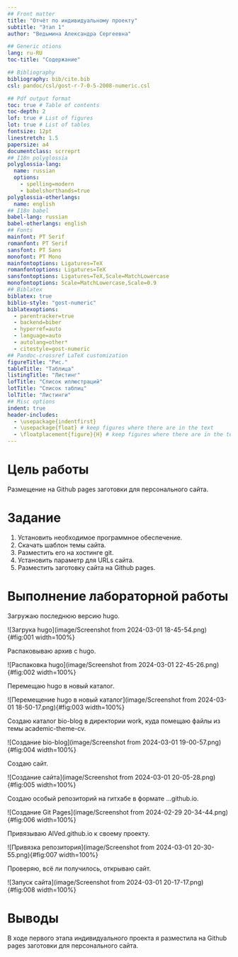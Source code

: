 ```yaml
---
## Front matter
title: "Отчёт по индивидуальному проекту"
subtitle: "Этап 1"
author: "Ведьмина Александра Сергеевна"

## Generic otions
lang: ru-RU
toc-title: "Содержание"

## Bibliography
bibliography: bib/cite.bib
csl: pandoc/csl/gost-r-7-0-5-2008-numeric.csl

## Pdf output format
toc: true # Table of contents
toc-depth: 2
lof: true # List of figures
lot: true # List of tables
fontsize: 12pt
linestretch: 1.5
papersize: a4
documentclass: scrreprt
## I18n polyglossia
polyglossia-lang:
  name: russian
  options:
	- spelling=modern
	- babelshorthands=true
polyglossia-otherlangs:
  name: english
## I18n babel
babel-lang: russian
babel-otherlangs: english
## Fonts
mainfont: PT Serif
romanfont: PT Serif
sansfont: PT Sans
monofont: PT Mono
mainfontoptions: Ligatures=TeX
romanfontoptions: Ligatures=TeX
sansfontoptions: Ligatures=TeX,Scale=MatchLowercase
monofontoptions: Scale=MatchLowercase,Scale=0.9
## Biblatex
biblatex: true
biblio-style: "gost-numeric"
biblatexoptions:
  - parentracker=true
  - backend=biber
  - hyperref=auto
  - language=auto
  - autolang=other*
  - citestyle=gost-numeric
## Pandoc-crossref LaTeX customization
figureTitle: "Рис."
tableTitle: "Таблица"
listingTitle: "Листинг"
lofTitle: "Список иллюстраций"
lotTitle: "Список таблиц"
lolTitle: "Листинги"
## Misc options
indent: true
header-includes:
  - \usepackage{indentfirst}
  - \usepackage{float} # keep figures where there are in the text
  - \floatplacement{figure}{H} # keep figures where there are in the text
---
```


# Цель работы

Размещение на Github pages заготовки для персонального сайта.

# Задание

1. Установить необходимое программное обеспечение.
2. Скачать шаблон темы сайта.
3. Разместить его на хостинге git.
4. Установить параметр для URLs сайта.
5. Разместить заготовку сайта на Github pages.

# Выполнение лабораторной работы

Загружаю последнюю версию hugo.

![Загрука hugo](image/Screenshot from 2024-03-01 18-45-54.png){#fig:001 width=100%}

Распаковываю архив с hugo.

![Распаковка hugo](image/Screenshot from 2024-03-01 22-45-26.png){#fig:002 width=100%}

Перемещаю hugo в новый каталог.

![Перемещение hugo в новый каталог](image/Screenshot from 2024-03-01 18-50-17.png){#fig:003 width=100%}

Создаю каталог bio-blog в директории work, куда помещаю файлы из темы academic-theme-cv.

![Создание bio-blog](image/Screenshot from 2024-03-01 19-00-57.png){#fig:004 width=100%}

Создаю сайт.

![Создание сайта](image/Screenshot from 2024-03-01 20-05-28.png){#fig:005 width=100%}

Создаю особый репозиторий на гитхабе в формате ...github.io.

![Создание Git Pages](image/Screenshot from 2024-02-29 20-34-44.png){#fig:006 width=100%}

Привязываю AlVed.github.io к своему проекту.

![Привязка репозитория](image/Screenshot from 2024-03-01 20-30-55.png){#fig:007 width=100%}

Проверяю, всё ли получилось, открываю сайт.

![Запуск сайта](image/Screenshot from 2024-03-01 20-17-17.png){#fig:008 width=100%}


# Выводы

В ходе первого этапа индивидуального проекта я разместила на Github pages заготовки для персонального сайта.

